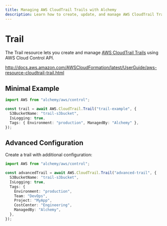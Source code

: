 ```yaml
---
title: Managing AWS CloudTrail Trails with Alchemy
description: Learn how to create, update, and manage AWS CloudTrail Trails using Alchemy Cloud Control.
---
```


# Trail

The Trail resource lets you create and manage [AWS CloudTrail Trails](https://docs.aws.amazon.com/cloudtrail/latest/userguide/) using AWS Cloud Control API.

http://docs.aws.amazon.com/AWSCloudFormation/latest/UserGuide/aws-resource-cloudtrail-trail.html

## Minimal Example

```ts
import AWS from "alchemy/aws/control";

const trail = await AWS.CloudTrail.Trail("trail-example", {
  S3BucketName: "trail-s3bucket",
  IsLogging: true,
  Tags: { Environment: "production", ManagedBy: "Alchemy" },
});
```

## Advanced Configuration

Create a trail with additional configuration:

```ts
import AWS from "alchemy/aws/control";

const advancedTrail = await AWS.CloudTrail.Trail("advanced-trail", {
  S3BucketName: "trail-s3bucket",
  IsLogging: true,
  Tags: {
    Environment: "production",
    Team: "DevOps",
    Project: "MyApp",
    CostCenter: "Engineering",
    ManagedBy: "Alchemy",
  },
});
```

